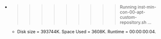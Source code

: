 * >>>>>>>>> Running inst-min-con-00-apt-custom-repository.sh ...
  * Disk size = 393744K. Space Used = 3608K. Runtime = 00:00:00:04.
